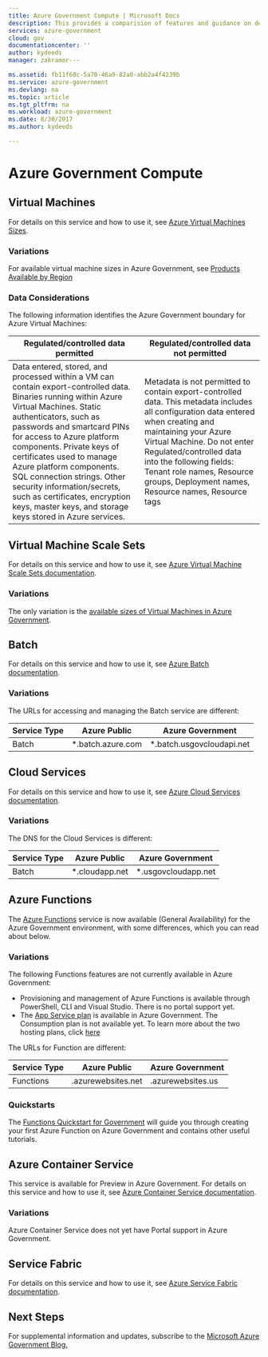 ```yaml
---
title: Azure Government Compute | Microsoft Docs
description: This provides a comparision of features and guidance on developing applications for Azure Government
services: azure-government
cloud: gov
documentationcenter: ''
author: kydeeds
manager: zakramer---

ms.assetid: fb11f60c-5a70-46a9-82a0-abb2a4f4239b
ms.service: azure-government
ms.devlang: na
ms.topic: article
ms.tgt_pltfrm: na
ms.workload: azure-government
ms.date: 8/30/2017
ms.author: kydeeds

---
```

# Azure Government Compute
## Virtual Machines
For details on this service and how to use it, see [Azure Virtual Machines Sizes](../virtual-machines/windows/sizes.md?toc=%2fazure%2fvirtual-machines%2fwindows%2ftoc.json).

### Variations
For available virtual machine sizes in Azure Government, see <a href="https://azure.microsoft.com/regions/services/">Products Available by Region</a>


### Data Considerations
The following information identifies the Azure Government boundary for Azure Virtual Machines:

| Regulated/controlled data permitted | Regulated/controlled data not permitted |
| --- | --- |
| Data entered, stored, and processed within a VM can contain export-controlled data. Binaries running within Azure Virtual Machines. Static authenticators, such as passwords and smartcard PINs for access to Azure platform components. Private keys of certificates used to manage Azure platform components. SQL connection strings.  Other security information/secrets, such as certificates, encryption keys, master keys, and storage keys stored in Azure services. |Metadata is not permitted to contain export-controlled data. This metadata includes all configuration data entered when creating and maintaining your Azure Virtual Machine.  Do not enter Regulated/controlled data into the following fields:  Tenant role names, Resource groups, Deployment names, Resource names, Resource tags |

## Virtual Machine Scale Sets 
For details on this service and how to use it, see [Azure Virtual Machine Scale Sets documentation](../virtual-machine-scale-sets/virtual-machine-scale-sets-overview.md). 

### Variations
The only variation is the [available sizes of Virtual Machines in Azure Government](https://azure.microsoft.com/regions/services/). 

## Batch 
For details on this service and how to use it, see [Azure Batch documentation](../batch/batch-technical-overview.md).

### Variations
The URLs for accessing and managing the Batch service are different:

| Service Type | Azure Public | Azure Government |
| --- | --- | --- |
| Batch | *.batch.azure.com | *.batch.usgovcloudapi.net |

## Cloud Services
For details on this service and how to use it, see [Azure Cloud Services documentation](../cloud-services/cloud-services-choose-me.md).

### Variations
The DNS for the Cloud Services is different: 

| Service Type | Azure Public | Azure Government |
| --- | --- | --- |
| Batch | *.cloudapp.net | *.usgovcloudapp.net |

## Azure Functions
The [Azure Functions](https://docs.microsoft.com/azure/azure-functions/) service is now available (General Availability) for the Azure Government environment, with some differences, which you can read about below. 

### Variations
The following Functions features are not currently available in Azure Government:

- Provisioning and management of Azure Functions is available through PowerShell, CLI and Visual Studio. There is no portal support yet.
- The [App Service plan](../azure-functions/functions-scale.md#app-service-plan) is available in Azure Government. The Consumption plan is not available yet. To learn more about the two hosting plans, click [here](../azure-functions/functions-scale.md)

The URLs for Function are different:

| Service Type | Azure Public | Azure Government |
| --- | --- | --- |
| Functions | .azurewebsites.net | .azurewebsites.us|   

### Quickstarts
The [Functions Quickstart for Government](documentation-government-functions.md) will guide you through creating your first Azure Function on Azure Government and contains other useful tutorials. 

## Azure Container Service
This service is available for Preview in Azure Government. 
For details on this service and how to use it, see [Azure Container Service documentation](../container-service/index.yml). 

### Variations
Azure Container Service does not yet have Portal support in Azure Government. 

## Service Fabric
For details on this service and how to use it, see [Azure Service Fabric documentation](../service-fabric/service-fabric-overview.md).

## Next Steps
For supplemental information and updates, subscribe to the
<a href="https://blogs.msdn.microsoft.com/azuregov/">Microsoft Azure Government Blog. </a>


